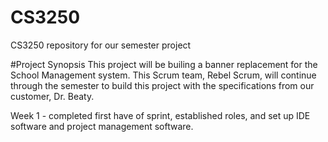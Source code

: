 # CS3250
CS3250 repository for our semester project

#Project Synopsis
This project will be builing a banner replacement for the School Management system. This Scrum team, Rebel Scrum, will continue through the semester to build this project with the specifications from our customer, Dr. Beaty. 

Week 1 - completed first have of sprint, established roles, and set up IDE software and project management software. 
